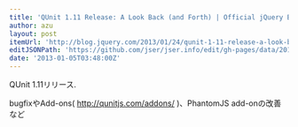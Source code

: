 ```yaml
---
title: 'QUnit 1.11 Release: A Look Back (and Forth) | Official jQuery Blog'
author: azu
layout: post
itemUrl: 'http://blog.jquery.com/2013/01/24/qunit-1-11-release-a-look-back-and-forth/'
editJSONPath: 'https://github.com/jser/jser.info/edit/gh-pages/data/2013/01/index.json'
date: '2013-01-05T03:48:00Z'
---
```

QUnit 1.11リリース.

bugfixやAdd-ons( http://qunitjs.com/addons/ )、PhantomJS add-onの改善など
